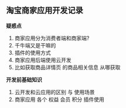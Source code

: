 ## 淘宝商家应用开发记录

**疑惑点**

1. 商家应用分为消费者端和商家端?
2. 千牛端又是干嘛的
3. 插件的使用方式
4. 商家应用后端使用云开发
5. 比如获取商品详情页 的商品相关信息 从哪获取

**开发前基础知识**

1. 云开发和云应用的区别 与 使用场景
2. 商家应用 各个 权益 会员 积分 插件使用

